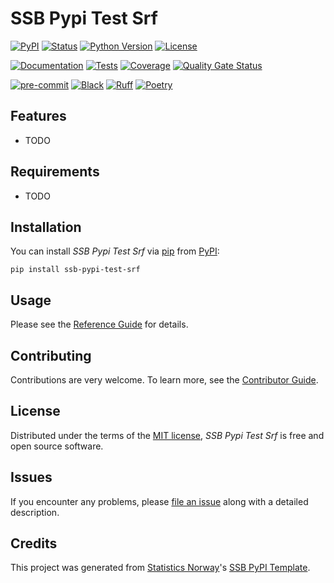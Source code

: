 # SSB Pypi Test Srf

[![PyPI](https://img.shields.io/pypi/v/ssb-pypi-test-srf.svg)][pypi status]
[![Status](https://img.shields.io/pypi/status/ssb-pypi-test-srf.svg)][pypi status]
[![Python Version](https://img.shields.io/pypi/pyversions/ssb-pypi-test-srf)][pypi status]
[![License](https://img.shields.io/pypi/l/ssb-pypi-test-srf)][license]

[![Documentation](https://github.com/statisticsnorway/ssb-pypi-test-srf/actions/workflows/docs.yml/badge.svg)][documentation]
[![Tests](https://github.com/statisticsnorway/ssb-pypi-test-srf/actions/workflows/tests.yml/badge.svg)][tests]
[![Coverage](https://sonarcloud.io/api/project_badges/measure?project=statisticsnorway_ssb-pypi-test-srf&metric=coverage)][sonarcov]
[![Quality Gate Status](https://sonarcloud.io/api/project_badges/measure?project=statisticsnorway_ssb-pypi-test-srf&metric=alert_status)][sonarquality]

[![pre-commit](https://img.shields.io/badge/pre--commit-enabled-brightgreen?logo=pre-commit&logoColor=white)][pre-commit]
[![Black](https://img.shields.io/badge/code%20style-black-000000.svg)][black]
[![Ruff](https://img.shields.io/endpoint?url=https://raw.githubusercontent.com/astral-sh/ruff/main/assets/badge/v2.json)](https://github.com/astral-sh/ruff)
[![Poetry](https://img.shields.io/endpoint?url=https://python-poetry.org/badge/v0.json)][poetry]

[pypi status]: https://pypi.org/project/ssb-pypi-test-srf/
[documentation]: https://statisticsnorway.github.io/ssb-pypi-test-srf
[tests]: https://github.com/statisticsnorway/ssb-pypi-test-srf/actions?workflow=Tests

[sonarcov]: https://sonarcloud.io/summary/overall?id=statisticsnorway_ssb-pypi-test-srf
[sonarquality]: https://sonarcloud.io/summary/overall?id=statisticsnorway_ssb-pypi-test-srf
[pre-commit]: https://github.com/pre-commit/pre-commit
[black]: https://github.com/psf/black
[poetry]: https://python-poetry.org/

## Features

- TODO

## Requirements

- TODO

## Installation

You can install _SSB Pypi Test Srf_ via [pip] from [PyPI]:

```console
pip install ssb-pypi-test-srf
```

## Usage

Please see the [Reference Guide] for details.

## Contributing

Contributions are very welcome.
To learn more, see the [Contributor Guide].

## License

Distributed under the terms of the [MIT license][license],
_SSB Pypi Test Srf_ is free and open source software.

## Issues

If you encounter any problems,
please [file an issue] along with a detailed description.

## Credits

This project was generated from [Statistics Norway]'s [SSB PyPI Template].

[statistics norway]: https://www.ssb.no/en
[pypi]: https://pypi.org/
[ssb pypi template]: https://github.com/statisticsnorway/ssb-pypitemplate
[file an issue]: https://github.com/statisticsnorway/ssb-pypi-test-srf/issues
[pip]: https://pip.pypa.io/

<!-- github-only -->

[license]: https://github.com/statisticsnorway/ssb-pypi-test-srf/blob/main/LICENSE
[contributor guide]: https://github.com/statisticsnorway/ssb-pypi-test-srf/blob/main/CONTRIBUTING.md
[reference guide]: https://statisticsnorway.github.io/ssb-pypi-test-srf/reference.html
